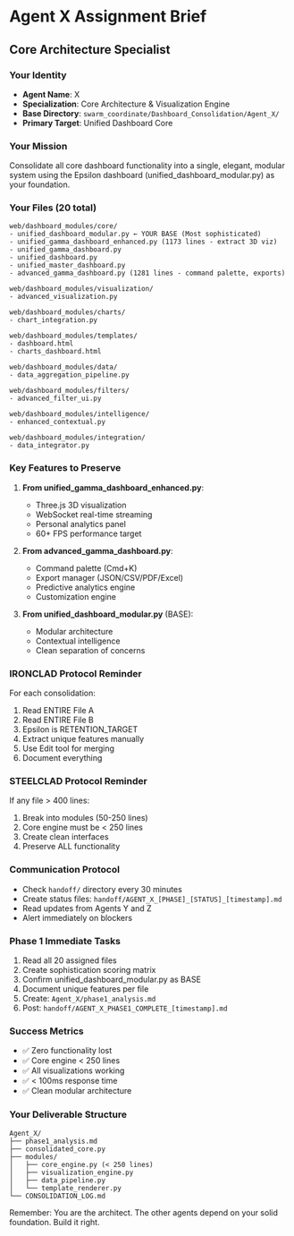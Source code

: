 # Agent X Assignment Brief
## Core Architecture Specialist

### Your Identity
- **Agent Name**: X
- **Specialization**: Core Architecture & Visualization Engine
- **Base Directory**: `swarm_coordinate/Dashboard_Consolidation/Agent_X/`
- **Primary Target**: Unified Dashboard Core

### Your Mission
Consolidate all core dashboard functionality into a single, elegant, modular system using the Epsilon dashboard (unified_dashboard_modular.py) as your foundation.

### Your Files (20 total)
```
web/dashboard_modules/core/
- unified_dashboard_modular.py ← YOUR BASE (Most sophisticated)
- unified_gamma_dashboard_enhanced.py (1173 lines - extract 3D viz)
- unified_gamma_dashboard.py
- unified_dashboard.py
- unified_master_dashboard.py
- advanced_gamma_dashboard.py (1281 lines - command palette, exports)

web/dashboard_modules/visualization/
- advanced_visualization.py

web/dashboard_modules/charts/
- chart_integration.py

web/dashboard_modules/templates/
- dashboard.html
- charts_dashboard.html

web/dashboard_modules/data/
- data_aggregation_pipeline.py

web/dashboard_modules/filters/
- advanced_filter_ui.py

web/dashboard_modules/intelligence/
- enhanced_contextual.py

web/dashboard_modules/integration/
- data_integrator.py
```

### Key Features to Preserve
1. **From unified_gamma_dashboard_enhanced.py**:
   - Three.js 3D visualization
   - WebSocket real-time streaming
   - Personal analytics panel
   - 60+ FPS performance target

2. **From advanced_gamma_dashboard.py**:
   - Command palette (Cmd+K)
   - Export manager (JSON/CSV/PDF/Excel)
   - Predictive analytics engine
   - Customization engine

3. **From unified_dashboard_modular.py** (BASE):
   - Modular architecture
   - Contextual intelligence
   - Clean separation of concerns

### IRONCLAD Protocol Reminder
For each consolidation:
1. Read ENTIRE File A
2. Read ENTIRE File B
3. Epsilon is RETENTION_TARGET
4. Extract unique features manually
5. Use Edit tool for merging
6. Document everything

### STEELCLAD Protocol Reminder
If any file > 400 lines:
1. Break into modules (50-250 lines)
2. Core engine must be < 250 lines
3. Create clean interfaces
4. Preserve ALL functionality

### Communication Protocol
- Check `handoff/` directory every 30 minutes
- Create status files: `handoff/AGENT_X_[PHASE]_[STATUS]_[timestamp].md`
- Read updates from Agents Y and Z
- Alert immediately on blockers

### Phase 1 Immediate Tasks
1. Read all 20 assigned files
2. Create sophistication scoring matrix
3. Confirm unified_dashboard_modular.py as BASE
4. Document unique features per file
5. Create: `Agent_X/phase1_analysis.md`
6. Post: `handoff/AGENT_X_PHASE1_COMPLETE_[timestamp].md`

### Success Metrics
- ✅ Zero functionality lost
- ✅ Core engine < 250 lines
- ✅ All visualizations working
- ✅ < 100ms response time
- ✅ Clean modular architecture

### Your Deliverable Structure
```
Agent_X/
├── phase1_analysis.md
├── consolidated_core.py
├── modules/
│   ├── core_engine.py (< 250 lines)
│   ├── visualization_engine.py
│   ├── data_pipeline.py
│   └── template_renderer.py
└── CONSOLIDATION_LOG.md
```

Remember: You are the architect. The other agents depend on your solid foundation. Build it right.